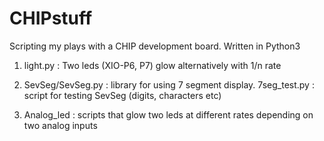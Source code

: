 # CHIPstuff
Scripting my plays with a CHIP development board. Written in Python3

1. light.py : Two leds (XIO-P6, P7) glow alternatively with 1/n rate

2. SevSeg/SevSeg.py : library for using 7 segment display.
   7seg_test.py : script for testing SevSeg (digits, characters etc)

3. Analog_led : scripts that glow two leds at different rates depending on two analog inputs
